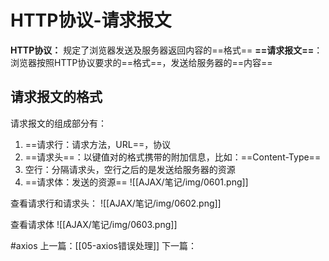 # HTTP协议-请求报文
**HTTP协议：** 规定了浏览器发送及服务器返回内容的==格式==
**==请求报文==**：浏览器按照HTTP协议要求的==格式==，发送给服务器的==内容==
## 请求报文的格式
请求报文的组成部分有：
1. ==请求行：请求方法，URL==，协议
2. ==请求头==：以键值对的格式携带的附加信息，比如：==Content-Type==
3. 空行：分隔请求头，空行之后的是发送给服务器的资源
4. ==请求体：发送的资源==
![[AJAX/笔记/img/0601.png]]

查看请求行和请求头：
![[AJAX/笔记/img/0602.png]]

查看请求体
![[AJAX/笔记/img/0603.png]]



#axios
上一篇：[[05-axios错误处理]]
下一篇：